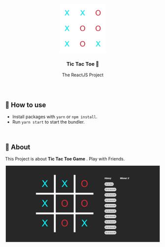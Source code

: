 <br />
<p align="center">
  <a href="">
    <img src="img\LOGO.png" alt="Logo" width="150" \>
  </a>
  
  <h3 align="center"> <b> Tic Tac Toe </b> 📝</h3>

  <p align="center">
    The ReactJS Project    
  </p>

  
</p>
</p>
<br/>
<br/>



## 🚀 How to use

- Install packages with `yarn` or `npm install`.
- Run `yarn start` to start the bundler.

<br>

## 📱 About

This Project  is about **Tic Tac Toe Game** . Play with Friends. 

<p align="center">
    <img src="img\TicTacToe.png" alt="UserRegister" width="500px" >
</p>